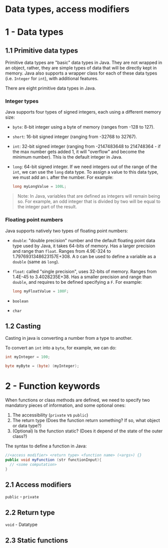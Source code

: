 # Data types, access modifiers


# 1 - Data types

## 1.1 Primitive data types

Primitive data types are "basic" data types in Java. They are not wrapped in an object,
rather, they are simple types of data that will be directly kept in memory. Java also
supports a wrapper class for each of these data types (i.e. `Integer` for `int`), with
additional features.

There are eight primitive data types in Java.

### Integer types

Java supports four types of signed integers, each using a different memory size:
- `byte`: 8-bit integer using a byte of memory (ranges from -128 to 127).
- `short`: 16-bit signed integer (ranging from -32768 to 32767).
- `int`: 32-bit signed integer (ranging from -2147483648 to 214748364 - if the max
  number gets added 1, it will "overflow" and become the minimum number). This is the
  default integer in Java.
- `long`: 64-bit signed integer. If we need integers out of the range of the `int`, we
  can use the `long` data type. To assign a value to this data type, we must add an `L`
  after the number. For example:

  ```java
  long myLongValue = 100L;
  ```

> Note: In Java, variables that are defined as integers will remain being so. For
> example, an odd integer that is divided by two will be equal to the integer part
> of the result.

### Floating point numbers

Java supports natively two types of floating point numbers:
- `double`: "double precision" number and the default floating point data type used
  by Java, it takes 64-bits of memory. Has a larger precision and range than `float`.
  Ranges from 4.9E-324 to 1.7976931348623157E+308. A `D` can be used to define a
  variable as a `double` (same as `long`).
- `float`: called "single precision", uses 32-bits of memory. Ranges from 1.4E-45
  to 3.4028235E+38. Has a smaller precision and range than `double`, and requires to be
  defined specifying a `F`. For example:

  ```java
  long myFloatValue = 100F;
  ```



- `boolean`
- `char`

## 1.2 Casting

Casting in java is converting a number from a type to another.

To convert an `int` into a `byte`, for example, we can do:

```java
int myInteger = 100;

byte myByte = (byte) (myInteger);
```

# 2 - Function keywords

When functions or class methods are defined, we need to specify two mandatory pieces of
information, and some optional ones:
1. The accessibility (`private` vs `public`)
2. The return type (Does the function return something? If so, what object or data type?)
3. (Optional) Is the function static? (Does it depend of the state of the outer class?)

The syntax to define a function in Java:
```java
//<access modifier> <return type> <function name> (<args>) {}
public void myFunction (str functionInput){
  // <some computation>
}

```

## 2.1 Access modifiers

`public` - `private`

## 2.2 Return type

`void` - Datatype


## 2.3 Static functions
